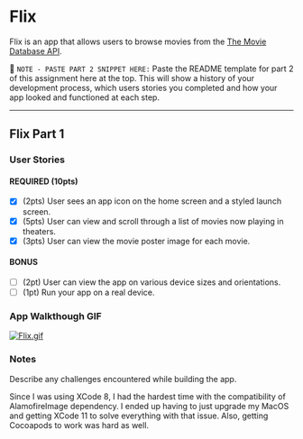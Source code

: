 # Flix

Flix is an app that allows users to browse movies from the [The Movie Database API](http://docs.themoviedb.apiary.io/#).

📝 `NOTE - PASTE PART 2 SNIPPET HERE:` Paste the README template for part 2 of this assignment here at the top. This will show a history of your development process, which users stories you completed and how your app looked and functioned at each step.

---

## Flix Part 1

### User Stories

#### REQUIRED (10pts)
- [x] (2pts) User sees an app icon on the home screen and a styled launch screen.
- [x] (5pts) User can view and scroll through a list of movies now playing in theaters.
- [x] (3pts) User can view the movie poster image for each movie.

#### BONUS
- [ ] (2pt) User can view the app on various device sizes and orientations.
- [ ] (1pt) Run your app on a real device.

### App Walkthough GIF

<a href="https://gifyu.com/image/qgdA"><img src="https://s5.gifyu.com/images/Flix.th.gif" alt="Flix.gif" border="0" /></a>

### Notes
Describe any challenges encountered while building the app.

Since I was using XCode 8, I had the hardest time with the compatibility of AlamofireImage dependency. I ended up having to just upgrade my MacOS and getting XCode 11 to solve everything with that issue. Also, getting Cocoapods to work was hard as well.
